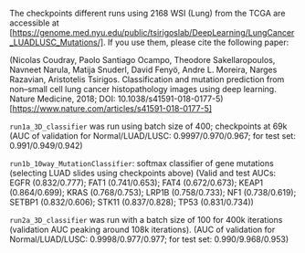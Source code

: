 The checkpoints different runs using 2168 WSI (Lung) from the TCGA are accessible at [https://genome.med.nyu.edu/public/tsirigoslab/DeepLearning/LungCancer_LUADLUSC_Mutations/]. If you use them, please cite the following paper:

(Nicolas Coudray, Paolo Santiago Ocampo, Theodore Sakellaropoulos, Navneet Narula, Matija Snuderl, David Fenyö, Andre L. Moreira, Narges Razavian, Aristotelis Tsirigos. Classification and mutation prediction from non–small cell lung cancer histopathology images using deep learning. Nature Medicine, 2018; DOI: 10.1038/s41591-018-0177-5)
[https://www.nature.com/articles/s41591-018-0177-5]


`run1a_3D_classifier` was run using batch size of 400; checkpoints at 69k
(AUC of validation for Normal/LUAD/LUSC: 0.9997/0.970/0.967; for test set: 0.991/0.949/0.942)

`run1b_10way_MutationClassifier`: softmax classifier of gene mutations (selecting LUAD slides using checkpoints above)
(Valid and test AUCs: EGFR (0.832/0.777); FAT1 (0.741/0.653); FAT4 (0.672/0.673); KEAP1 (0.864/0.699); KRAS (0.768/0.753); LRP1B (0.758/0.733); NF1 (0.738/0.619); SETBP1 (0.832/0.606); STK11 (0.837/0.828); TP53 (0.831/0.734))

`run2a_3D_classifier` was run with a batch size of 100 for 400k iterations (validation AUC peaking around 108k iterations). 
(AUC of validation for Normal/LUAD/LUSC: 0.9998/0.977/0.977; for test set: 0.990/9.968/0.953)





